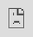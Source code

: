 ```yaml
---
layout: post
title: "빅히트 엔터테인먼트의 새로운 음악 게임 '리듬 하이브'의 위업입니다. 방탄소년단, TXT,"
author: "undefined"
thumbnail: "https://www.allkpop.com/upload/2021/02/content/032159/thumb/1612407595_beansss.jpg"
tags: 
---
```




<div class="video_wrapper" style="padding-top: 56.25%;">
    <iframe id="player" class="main_video" src="https://www.youtube.com/embed/ppb6snCroIk" width="100%" height="100%" frameborder="0" allowfullscreen="" style="display: block !important; position: absolute; top: 0px; left: 0px; width: 100%; height: 100%;"></iframe>
</div>


방탄소년단, 투모로우x투게더, 엔하이펜이 등장하는 빅히트엔터테인먼트의 자체 리듬게임 `리듬 하이브`가 전 세계 게임 정식 출시를 앞두고 프리시즌을 공식 출범했다!

팬들은 이제 방탄소년단, TXT, ENHYPEN의 좋아하는 노래에 맞춰 리듬감을 테스트하는 동시에 각 그룹 멤버들의 카드를 모아 더 많은 이점을 위해 세트를 완성할 수 있다. `리듬 하이브`는 이제 2월 4일 KST를 기점으로 프리시즌에 사용할 수 있으며, 곧 게임의 정식 발매가 다가온다.

`Rhythm Hive`를 다운로드하시겠습니까?